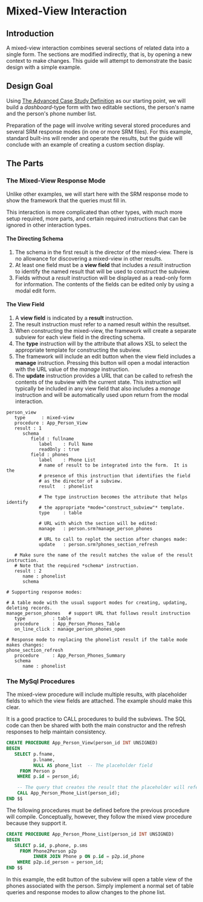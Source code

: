 # Mixed-View Interaction

## Introduction

A mixed-view interaction combines several sections of related data into a
single form.  The sections are modified indirectly, that is, by
opening a new context to make changes.  This guide will attempt to
demonstrate the basic design with a simple example.

## Design Goal

Using [The Advanced Case Study Definition](AdvancedCaseStudyDef.md) as our
starting point, we will build a _dashboard_-type form with two editable
sections, the person's name and the person's phone number list.

Preparation of the page will involve writing several stored procedures
and several SRM response modes (in one or more SRM files).  For this
example, standard built-ins will render and operate the results, but
the guide will conclude with an example of creating a custom section
display.  

## The Parts

### The Mixed-View Response Mode

Unlike other examples, we will start here with the SRM response mode
to show the framework that the queries must fill in.

This interaction is more complicated than other types, with much more
setup required, more parts, and certain required instructions that can
be ignored in other interaction types.

#### The Directing Schema

1. The schema in the first result is the director of the mixed-view.
   There is no allowance for discovering a mixed-view in other results.
2. At least one field must be a **view field** that includes a _result_
   instruction to identify the named result that will be used to construct
   the subview.
3. Fields without a _result_ instruction will be displayed as a read-only
   form for information.  The contents of the fields can be edited only
   by using a modal edit form.

#### The View Field
1. A **view field** is indicated by a **result** instruction.
2. The result instruction must refer to a named result within the resultset.
3. When constructing the mixed-view, the framework will create a separate
   subview for each view field in the directing schema.
4. The **type** instruction will by the attribute that allows XSL to
   select the appropriate template for constructing the subview.
5. The framework will include an edit button when the view field includes
   a **manage** instruction.  Pressing this button will open a modal
   interaction with the URL value of the _manage_ instruction.
6. The **update** instruction provides a URL that can be called to
   refresh the contents of the subview with the current state.  This
   instruction will typically be included in any view field that also
   includes a _manage_ instruction and will be automatically used
   upon return from the modal interaction.

~~~srm
person_view
   type      : mixed-view
   procedure : App_Person_View
   result : 1
      schema
         field : fullname
            label    : Full Name
            readOnly : true
         field : phones
            label    : Phone List
            # name of result to be integrated into the form.  It is the
            # presence of this instruction that identifies the field
            # as the director of a subview.
            result   : phonelist

            # The type instruction becomes the attribute that helps identify
            # the appropriate *mode="construct_subview"* template.
            type     : table
            
            # URL with which the section will be edited:
            manage   : person.srm?manage_person_phones
            
            # URL to call to replot the section after changes made:
            update   : person.srm?phones_section_refresh
            
   # Make sure the name of the result matches the value of the result instruction.
   # Note that the required *schema* instruction.
   result : 2
      name : phonelist
      schema

# Supporting response modes:

# A table mode with the usual support modes for creating, updating, deleting records.
manage_person_phones   # support URL that follows result instruction
   type          : table
   procedure     : App_Person_Phones_Table
   on_line_click : manage_person_phones_open

# Response mode to replacing the phonelist result if the table mode makes changes:
phone_section_refresh
   procedure     : App_Person_Phones_Summary
   schema
      name : phonelist
~~~

### The MySql Procedures

The mixed-view procedure will include multiple results, with placeholder
fields to which the view fields are attached.  The example should make this
clear.

It is a good practice to CALL procedures to build the subviews.  The SQL code
can then be shared with both the main constructor and the refresh responses
to help maintain consistency.

~~~sql
CREATE PROCEDURE App_Person_View(person_id INT UNSIGNED)
BEGIN
   SELECT p.fname,
          p.lname,
          NULL AS phone_list  -- The placeholder field
     FROM Person p
    WHERE p.id = person_id;

    -- The query that creates the result that the placeholder will reference:
    CALL App_Person_Phone_List(person_id);
END $$
~~~

The following procedures must be defined before the previous procedure will
compile.  Conceptually, however, they follow the mixed view procedure because
they support it.

~~~sql
CREATE PROCEDURE App_Person_Phone_List(person_id INT UNSIGNED)
BEGIN
   SELECT p.id, p.phone, p.sms
     FROM Phone2Person p2p
          INNER JOIN Phone p ON p.id = p2p.id_phone
    WHERE p2p.id_person = person_id;
END $$
~~~

In this example, the edit button of the subview will open a table view of
the phones associated with the person.  Simply implement a normal set of
table queries and response modes to allow changes to the phone list.

